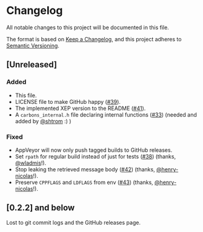 # Changelog
All notable changes to this project will be documented in this file.

The format is based on [Keep a Changelog](https://keepachangelog.com/en/1.0.0/),
and this project adheres to [Semantic Versioning](https://semver.org/spec/v2.0.0.html).

## [Unreleased]
### Added
- This file.
- LICENSE file to make GitHub happy ([#39](https://github.com/gkdr/carbons/issues/39)).
- The implemented XEP version to the README ([#41](https://github.com/gkdr/carbons/issues/41)).
- A `carbons_internal.h` file declaring internal functions ([#33](https://github.com/gkdr/carbons/pull/33)) (needed and added by [@shtrom](https://github.com/shtrom) :) )

### Fixed
- AppVeyor will now only push tagged builds to GitHub releases.
- Set `rpath` for regular build instead of just for tests ([#38](https://github.com/gkdr/carbons/pull/38)) (thanks, [@wladmis](https://github.com/wladmis)!).
- Stop leaking the retrieved message body ([#42](https://github.com/gkdr/carbons/pull/42)) (thanks, [@henry-nicolas](https://github.com/henry-nicolas)!).
- Preserve `CPPFLAGS` and `LDFLAGS` from env ([#43](https://github.com/gkdr/carbons/pull/43)) (thanks, [@henry-nicolas](https://github.com/henry-nicolas)!).

## [0.2.2] and below
Lost to git commit logs and the GitHub releases page.
